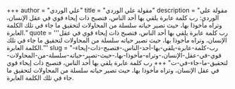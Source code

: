+++
author = "علي الوردي"
title = "مقولة علي الوردي"
description = "مقولة علي الوردي: رب كلمة عابرة يلقي بها أحد الناس، فتصبح ذات إيحاء قوي في عقل الإنسان، وتراه مأخوذا بها، حيث تصير حياته سلسلة من المحاولات لتحقيق ما جاء في تلك الكلمة العابرة."
quote = '''رب كلمة عابرة يلقي بها أحد الناس، فتصبح ذات إيحاء قوي في عقل الإنسان، وتراه مأخوذا بها، حيث تصير حياته سلسلة من المحاولات لتحقيق ما جاء في تلك الكلمة العابرة.'''
slug = "رب-كلمة-عابرة-يلقي-بها-أحد-الناس،-فتصبح-ذات-إيحاء-قوي-في-عقل-الإنسان،-وتراه-مأخوذا-بها،-حيث-تصير-حياته-سلسلة-من-المحاولات-لتحقيق-ما-جاء-في-ت"
+++
رب كلمة عابرة يلقي بها أحد الناس، فتصبح ذات إيحاء قوي في عقل الإنسان، وتراه مأخوذا بها، حيث تصير حياته سلسلة من المحاولات لتحقيق ما جاء في تلك الكلمة العابرة.
